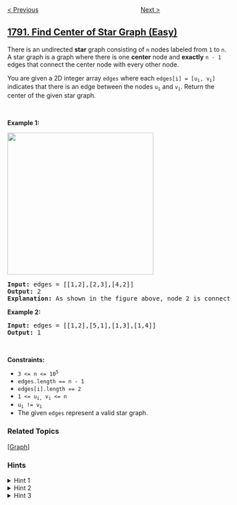 <!--|This file generated by command(leetcode description); DO NOT EDIT.    |-->
<!--+----------------------------------------------------------------------+-->
<!--|@author    awesee <openset.wang@gmail.com>                           |-->
<!--|@link      https://github.com/awesee                                 |-->
<!--|@home      https://github.com/awesee/leetcode                        |-->
<!--+----------------------------------------------------------------------+-->

[< Previous](../check-if-one-string-swap-can-make-strings-equal "Check if One String Swap Can Make Strings Equal")
　　　　　　　　　　　　　　　　
[Next >](../maximum-average-pass-ratio "Maximum Average Pass Ratio")

## [1791. Find Center of Star Graph (Easy)](https://leetcode.com/problems/find-center-of-star-graph "找出星型图的中心节点")

<p>There is an undirected <strong>star</strong> graph consisting of <code>n</code> nodes labeled from <code>1</code> to <code>n</code>. A star graph is a graph where there is one <strong>center</strong> node and <strong>exactly</strong> <code>n - 1</code> edges that connect the center node with every other node.</p>

<p>You are given a 2D integer array <code>edges</code> where each <code>edges[i] = [u<sub>i</sub>, v<sub>i</sub>]</code> indicates that there is an edge between the nodes <code>u<sub>i</sub></code> and <code>v<sub>i</sub></code>. Return the center of the given star graph.</p>

<p>&nbsp;</p>
<p><strong>Example 1:</strong></p>
<img alt="" src="https://assets.leetcode.com/uploads/2021/02/24/star_graph.png" style="width: 331px; height: 321px;" />
<pre>
<strong>Input:</strong> edges = [[1,2],[2,3],[4,2]]
<strong>Output:</strong> 2
<strong>Explanation:</strong> As shown in the figure above, node 2 is connected to every other node, so 2 is the center.
</pre>

<p><strong>Example 2:</strong></p>

<pre>
<strong>Input:</strong> edges = [[1,2],[5,1],[1,3],[1,4]]
<strong>Output:</strong> 1
</pre>

<p>&nbsp;</p>
<p><strong>Constraints:</strong></p>

<ul>
	<li><code>3 &lt;= n &lt;= 10<sup>5</sup></code></li>
	<li><code>edges.length == n - 1</code></li>
	<li><code>edges[i].length == 2</code></li>
	<li><code>1 &lt;= u<sub>i,</sub> v<sub>i</sub> &lt;= n</code></li>
	<li><code>u<sub>i</sub> != v<sub>i</sub></code></li>
	<li>The given <code>edges</code> represent a valid star graph.</li>
</ul>

### Related Topics
  [[Graph](../../tag/graph/README.md)]

### Hints
<details>
<summary>Hint 1</summary>
The center is the only node that has more than one edge.
</details>

<details>
<summary>Hint 2</summary>
The center is also connected to all other nodes.
</details>

<details>
<summary>Hint 3</summary>
Any two edges must have a common node, which is the center.
</details>
